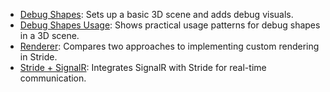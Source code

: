- [Debug Shapes](../../manual/code-only/examples/debug-shapes.md): Sets up a basic 3D scene and adds debug visuals.
- [Debug Shapes Usage](../../manual/code-only/examples/debug-shapes-usage.md): Shows practical usage patterns for debug shapes in a 3D scene.
- [Renderer](../../manual/code-only/examples/renderer.md): Compares two approaches to implementing custom rendering in Stride.
- [Stride + SignalR](../../manual/code-only/examples/stride-signalr.md): Integrates SignalR with Stride for real-time communication.